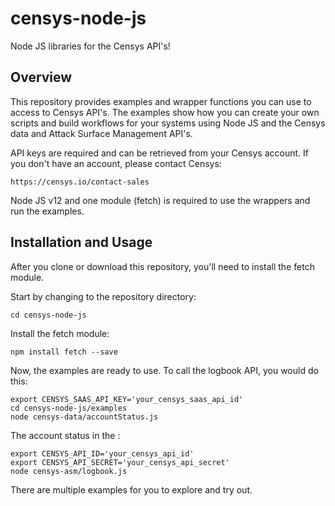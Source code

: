 # censys-node-js

Node JS libraries for the Censys API's!


## Overview

This repository provides examples and wrapper functions you can use to access to Censys API's. The examples show how you can create your own scripts and build workflows for your systems using Node JS and the Censys data and Attack Surface Management API's.

API keys are required and can be retrieved from your Censys account. If you don't have an account, please contact Censys:

    https://censys.io/contact-sales


Node JS v12 and one module (fetch) is required to use the wrappers and run the examples.


## Installation and Usage

After you clone or download this repository, you'll need to install the fetch module.

Start by changing to the repository directory:

    cd censys-node-js


Install the fetch module:

    npm install fetch --save 


Now, the examples are ready to use. To call the logbook API, you would do this:

	export CENSYS_SAAS_API_KEY='your_censys_saas_api_id'
    cd censys-node-js/examples
    node censys-data/accountStatus.js


The account status in the :

    export CENSYS_API_ID='your_censys_api_id'
    export CENSYS_API_SECRET='your_censys_api_secret'
    node censys-asm/logbook.js

    
There are multiple examples for you to explore and try out.